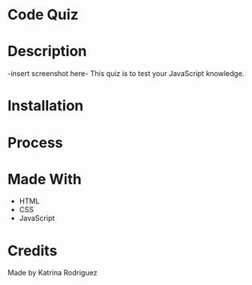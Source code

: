 # Code Quiz

# Description
-insert screenshot here-
This quiz is to test your JavaScript knowledge.

# Installation

# Process

# Made With
* HTML
* CSS
* JavaScript

# Credits
Made by Katrina Rodriguez